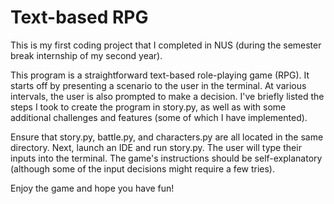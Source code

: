 # Text-based RPG

This is my first coding project that I completed in NUS (during the semester break internship of my second year).

This program is a straightforward text-based role-playing game (RPG). It starts off by presenting a scenario to the user in the terminal. At various intervals, the user is also prompted to make a decision. I've briefly listed the steps I took to create the program in story.py, as well as with some additional challenges and features (some of which I have implemented).

Ensure that story.py, battle.py, and characters.py are all located in the same directory. Next, launch an IDE and run story.py. The user will type their inputs into the terminal. The game's instructions should be self-explanatory (although some of the input decisions might require a few tries).

Enjoy the game and hope you have fun!
